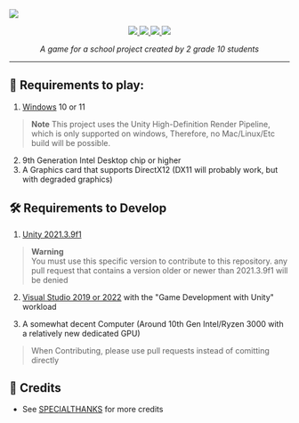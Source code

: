 <!--
  logo
  <img src="https://cdn.discordapp.com/attachments/888136140564095007/1091974996965982279/Ek9VjzB.png?raw=true" height=144>
-->
<!--
  banner with no text
  <img src="https://user-images.githubusercontent.com/120770627/230755565-04f6b0f3-9de7-4d8f-96a3-c7add6872857.png?raw=true">
-->
<!-- banner with text -->
<img src="https://user-images.githubusercontent.com/120770627/230755569-33b4feac-b65c-40af-890f-728149635ea6.png?raw=true">

<br>
<p align="center">
  <a href="https://learn.microsoft.com/en-us/dotnet/csharp">
    <img src="https://img.shields.io/badge/c%23-%23239120.svg?style=for-the-badge&logo=c-sharp&logoColor=white">
  </a>
  <a href="https://unity.com">
    <img src="https://img.shields.io/badge/unity-%23000000.svg?style=for-the-badge&logo=unity&logoColor=white">
  </a>
  <a href="https://windows.com">
    <img src="https://img.shields.io/badge/Windows-0078D6?style=for-the-badge&logo=windows&logoColor=white">
  </a>
   <a href="https://www.apple.com/macos/ventura/">
     <img src="https://img.shields.io/badge/mac%20os-000000?style=for-the-badge&logo=apple&logoColor=white">
  </a>
</p>
<p align="center"><i>A game for a school project created by 2 grade 10 students</i></p>
<hr>

## 🚀 Requirements to play:
1. [Windows](https://www.microsoft.com/windows) 10 or 11
> **Note**
> This project uses the Unity High-Definition Render Pipeline, which is only supported on windows, Therefore, no Mac/Linux/Etc build will be possible.

2. 9th Generation Intel Desktop chip or higher
3. A Graphics card that supports DirectX12 (DX11 will probably work, but with degraded graphics)

## 🛠️ Requirements to Develop

1. [Unity 2021.3.9f1](https://unity.com/releases/editor/archive#download-archive-2021)
> **Warning**  
> You must use this specific version to contribute to this repository. any pull request that contains a version older or newer than 2021.3.9f1 will be denied

2. [Visual Studio 2019 or 2022](https://visualstudio.microsoft.com/thank-you-downloading-visual-studio/?sku=Community) with the "Game Development with Unity" workload

3. A somewhat decent Computer (Around 10th Gen Intel/Ryzen 3000 with a relatively new dedicated GPU)


> When Contributing, please use pull requests instead of comitting directly

## 📃 Credits
- See [SPECIALTHANKS](https://github.com/funny-unity-game/Mission-Monkey/blob/realChapter1/SPECIALTHANKS.txt) for more credits
